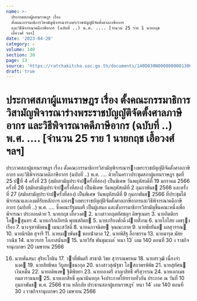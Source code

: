 ```yaml
---
name: >-
  ประกาศสภาผู้แทนราษฎร เรื่อง
  ตั้งคณะกรรมาธิการวิสามัญพิจารณาร่างพระราชบัญญัติจัดตั้งศาลภาษีอากร
  และวิธีพิจารณาคดีภาษีอากร (ฉบับที่ ..) พ.ศ. .... [จำนวน 25 ราย 1 นายกฤช
  เอื้อวงศ์ ฯลฯ]
date: '2023-04-20'
category: ง
volume: 140
section: 30
page: 13
source: 'https://ratchakitcha.soc.go.th/documents/140D030N0000000001300.pdf'
draft: true
---
```


# ประกาศสภาผู้แทนราษฎร เรื่อง ตั้งคณะกรรมาธิการวิสามัญพิจารณาร่างพระราชบัญญัติจัดตั้งศาลภาษีอากร และวิธีพิจารณาคดีภาษีอากร (ฉบับที่ ..) พ.ศ. .... [จำนวน 25 ราย 1 นายกฤช เอื้อวงศ์ ฯลฯ]

ประกาศสภาผู้แทนราษฎร เรื่อง ตั้งคณะกรรมาธิการวิสามัญพิจารณารางพระราชบัญญัติจัดตั้งศาลภาษีอากร และวิธีพิจารณาคดีภาษีอากร (ฉบับที่ ..) พ.ศ. .... ด้วยในคราวประชุมสภาผู้แทนราษฎร ชุดที่ 25 ปที่ 4 ครั้งที่ 23 (สมัยสามัญประจําปครั้งที่สอง) เป็นพิเศษ วันพฤหัสบดีที่ 19 มกราคม 2566 ครั้งที่ 26 (สมัยสามัญประจําปครั้งที่สอง) เป็นพิเศษ วันพฤหัสบดีที่ 2 กุมภาพันธ 2566 และครั้งที่ 27 (สมัยสามัญประจําปครั้งที่สอง) เป็นพิเศษ วันพฤหัสบดีที่ 9 กุมภาพันธ 2566 ที่ประชุมได้พิจารณาและลงมติรับหลักการ แห่งรางพระราชบัญญัติจัดตั้งศาลภาษีอากรและวิธีพิจารณาคดีภาษีอากร (ฉบับที่ ..) พ.ศ. .... ซึ่งคณะรัฐมนตรี เป็นผู้เสนอ และตั้งกรรมาธิการวิสามัญขึ้นคณะหนึ่งเพื่อพิจารณา ประกอบด้วย 1. นายกฤช เอื้อวงศ 2. นางสาวกฤตทัศชญา ดิษฐเนตร 3. นายกิตติกร โลหสุนทร 4. นายเกริกเกียรติ พุทธสถิตย 5. นายเกรียงศักดิ์ ฝายสีงาม 6. นายโกไสย เดชรุงเรือง 7. นางจุฑาพัตธน เมนะสวัสดิ์ 8. นายฉกาจนิตย จุณณะภาต 9. นายชัยยันต ผลสุวรรณ 10. นายนิรมิต สุจารี 11. นายเผาพันธ ชอบน้ําตาล 12. นายพิสิฐ ลี้อาธรรม 13. นายมารุต มัสยวาณิช 14. นายวรกร โอภาสนันท 15. นายวิรัช พันธุมะผล ้ หนา 13 ่ เลม 140 ตอนที่ 30 ง ราชกิจจานุเบกษา 20 เมษายน 2566

16. นายศันสนะ สุริยะโยธิน 17. วาที่พันตรี สรชาติ วิชย สุวรรณพรหม 18. นายสรวุฒิ เนื่องจํานงค 19. นายสิทธิพล วิบูลยธนากุล 20. นางสาวสุณัฐชา โลสถาพรพิพิธ 21. นายสุทัศน เงินหมื่น 22. นายอดิพงษ ฐิติพิทยา 23. นายกองตรี อาญาสิทธิ์ ศรีสุวรรณ 24. นายเอกเมธ กมลวรานนท 25. นายเอกสิทธิ์ คุณานันทกุล จึงประกาศให้ทราบทั่วกัน ประกาศ ณ วันที่ 10 กุมภาพันธ พ.ศ. 2566 ชวน หลีกภัย ประธานสภาผู้แทนราษฎร ้ หนา 14 ่ เลม 140 ตอนที่ 30 ง ราชกิจจานุเบกษา 20 เมษายน 2566
